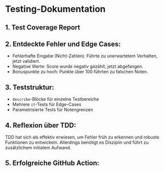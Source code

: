 # Testing-Dokumentation

## 1. Test Coverage Report

## 2. Entdeckte Fehler und Edge Cases:
- Fehlerhafte Eingabe (Nicht-Zahlen): Führte zu unerwartetem Verhalten, jetzt validiert.
- Negative Werte: Score wurde negativ gezählt, jetzt abgefangen.
- Bonuspunkte zu hoch: Punkte über 100 führten zu falschen Noten.

## 3. Teststruktur:
- `describe`-Blöcke für einzelne Testbereiche
- Mehrere `it`-Tests für Edge-Cases
- Parametrisierte Tests für Notengrenzen

## 4. Reflexion über TDD:
TDD hat sich als effektiv erwiesen, um Fehler früh zu erkennen und robuste Funktionen zu entwickeln. Allerdings benötigt es Disziplin und führt zu zusätzlichem initialem Aufwand.

## 5. Erfolgreiche GitHub Action:
